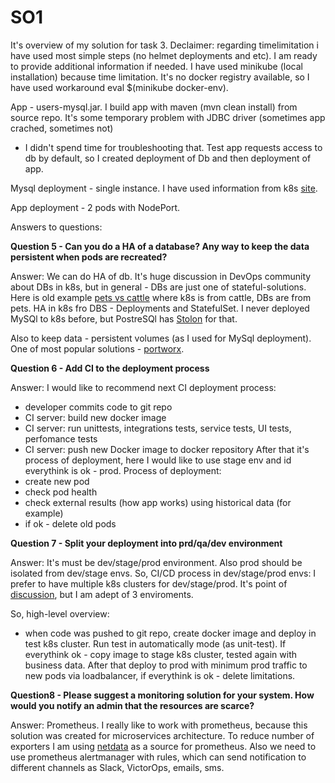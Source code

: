 # SO1
It's overview of my solution for task 3.
Declaimer: regarding timelimitation i have used most simple steps (no helmet deployments and etc).
I am ready to provide additional information if needed.
I have used minikube (local installation) because time limitation.
It's no docker registry available, so I have used workaround eval $(minikube docker-env).

App - users-mysql.jar. I build app with maven (mvn clean install) from source repo.
It's some temporary problem with JDBC driver (sometimes app crached, sometimes not)
- I didn't spend time for troubleshooting that.
Test app requests access to db by default, so I created deployment of Db and then deployment of app.

Mysql deployment - single instance. I have used information from k8s
[site](https://kubernetes.io/docs/tasks/run-application/run-single-instance-stateful-application/).

App deployment - 2 pods with NodePort.

Answers to questions:

**Question 5 - Can you do a HA of a database? Any way to keep the data persistent when pods are
recreated?**

Answer:
We can do HA of db. It's huge discussion in DevOps community about DBs in k8s, but in general - DBs are
just one of stateful-solutions. Here is old example
[pets vs cattle](https://www.theregister.co.uk/2013/03/18/servers_pets_or_cattle_cern/) where k8s is from cattle,
DBs are from pets. HA in k8s fro DBS - Deployments and StatefulSet. I never deployed MySQl to k8s before, but PostreSQl
has [Stolon](https://github.com/sorintlab/stolon) for that.

Also to keep data - persistent volumes (as I used for MySql deployment). One of most popular solutions -
[portworx](https://portworx.com/run-ha-mysql-google-kubernetes-engine/).

**Question 6 - Add CI to the deployment process**

Answer:
I would like to recommend next CI deployment process:
- developer commits code to git repo
- CI server: build new docker image
- CI server: run unittests, integrations tests, service tests, UI tests, perfomance tests
- CI server: push new Docker image to docker repository
After that it's process of deployment, here I would like to use stage env and id everythink is ok - prod.
Process of deployment:
- create new pod
- check pod health
- check external results (how app works) using historical data (for example)
- if ok - delete old pods

**Question 7 - Split your deployment into prd/qa/dev environment**

Answer:
It's must be dev/stage/prod environment. Also prod should be isolated from dev/stage envs.
So, CI/CD process in dev/stage/prod envs:
I prefer to have multiple k8s clusters for dev/stage/prod. It's point of
[discussion](http://vadimeisenberg.blogspot.com/2019/03/multicluster-pros-and-cons.html), but I am adept of 3 enviroments.

So, high-level overview:
- when code was pushed to git repo, create docker image and deploy in test k8s cluster. Run test in automatically mode (as unit-test).
If everythink ok - copy image to stage k8s cluster, tested again with business data.
After that deploy to prod with minimum prod traffic to new pods via loadbalancer, if everythink is ok - delete limitations.

**Question8 - Please suggest a monitoring solution for your system. How would you notify an admin
that the resources are scarce?**

Answer:
Prometheus. I really like to work with prometheus, because this solution was created for microservices architecture.
To reduce number of exporters I am using [netdata](https://my-netdata.io/) as a source for prometheus.
Also we need to use prometheus alertmanager with rules, which can send notification to different channels as Slack,
VictorOps, emails, sms.




